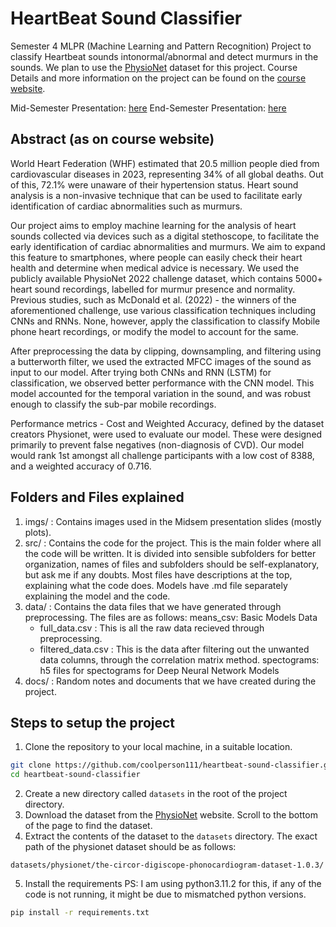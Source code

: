 # HeartBeat Sound Classifier

Semester 4 MLPR (Machine Learning and Pattern Recognition) Project to classify Heartbeat sounds intonormal/abnormal and detect murmurs in the sounds. We plan to use the [PhysioNet](https://physionet.org/content/circor-heart-sound/1.0.3/) dataset for this project. Course Details and more information on the project can be found on the [course website](https://ai3011.plaksha.edu.in/).

Mid-Semester Presentation: [here](https://www.canva.com/design/DAF-2KTqmMQ/1pH0lFmq6Pz7TaNhMOAjaw/edit?utm_content=DAF-2KTqmMQ&utm_campaign=designshare&utm_medium=link2&utm_source=sharebutton)
End-Semester Presentation: [here](https://www.canva.com/design/DAGEqXNYXT8/dbGEHCdjWGkWOFkQSwNlbQ/view?utm_content=DAGEqXNYXT8&utm_campaign=designshare&utm_medium=link&utm_source=editor)

## Abstract (as on course website)
World Heart Federation (WHF) estimated that 20.5 million people died from cardiovascular diseases in 2023, representing 34% of all global deaths. Out of this, 72.1% were unaware of their hypertension status. Heart sound analysis is a non-invasive technique that can be used to facilitate early identification of cardiac abnormalities such as murmurs.

Our project aims to employ machine learning for the analysis of heart sounds collected via devices such as a digital stethoscope, to facilitate the early identification of cardiac abnormalities and murmurs. We aim to expand this feature to smartphones, where people can easily check their heart health and determine when medical advice is necessary.
We used the publicly available PhysioNet 2022 challenge dataset, which contains 5000+ heart sound recordings, labelled for murmur presence and normality.
Previous studies, such as McDonald et al. (2022) - the winners of the aforementioned challenge, use various classification techniques including CNNs and RNNs. None, however, apply the classification to classify Mobile phone heart recordings, or modify the model to account for the same.

After preprocessing the data by clipping, downsampling, and filtering using a butterworth filter, we used the extracted MFCC images of the sound as input to our model. 
After trying both CNNs and RNN (LSTM) for classification, we observed better performance with the CNN model. This model accounted for the temporal variation in the sound, and was robust enough to classify the sub-par mobile recordings.

Performance metrics - Cost and Weighted Accuracy, defined by the dataset creators Physionet, were used to evaluate our model. These were designed primarily to prevent false negatives (non-diagnosis of CVD). Our model would rank 1st amongst all challenge participants with a low cost of 8388, and a weighted accuracy of 0.716.


## Folders and Files explained
1. imgs/ : Contains images used in the Midsem presentation slides (mostly plots).
2. src/ : Contains the code for the project. This is the main folder where all the code will be written. It is divided into sensible subfolders for better organization, names of files and subfolders should be self-explanatory, but ask me if any doubts.
Most files have descriptions at the top, explaining what the code does.
Models have .md file separately explaining the model and the code.
3. data/ : Contains the data files that we have generated through preprocessing. The files are as follows:
    means_csv: Basic Models Data
    - full_data.csv : This is all the raw data recieved through preprocessing.
    - filtered_data.csv : This is the data after filtering out the unwanted data columns, through the correlation matrix method.
    spectograms: h5 files for spectograms for Deep Neural Network Models
4. docs/ : Random notes and documents that we have created during the project.

## Steps to setup the project
1. Clone the repository to your local machine, in a suitable location.
```bash
git clone https://github.com/coolperson111/heartbeat-sound-classifier.git
cd heartbeat-sound-classifier
```
2. Create a new directory called `datasets` in the root of the project directory.
3. Download the dataset from the [PhysioNet](https://physionet.org/content/circor-heart-sound/1.0.3/) website. Scroll to the bottom of the page to find the dataset.
4. Extract the contents of the dataset to the `datasets` directory. The exact path of the physionet dataset should be as follows:
```
datasets/physionet/the-circor-digiscope-phonocardiogram-dataset-1.0.3/
```
5. Install the requirements
PS: I am using python3.11.2 for this, if any of the code is not running, it might be due to mismatched python versions.
```bash
pip install -r requirements.txt
```
